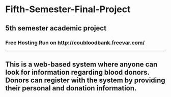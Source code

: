 # Fifth-Semester-Final-Project
## 5th semester academic project
### Free Hosting Run on http://coubloodbank.freevar.com/
---
This is a web-based system where anyone can look for information regarding blood donors. Donors can register with the system by providing their personal and donation information.
---

